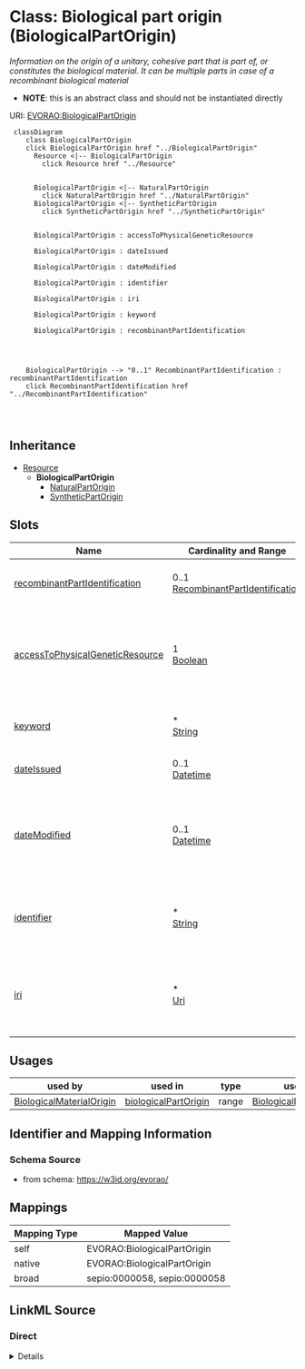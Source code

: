 

# Class: Biological part origin (BiologicalPartOrigin) 


_Information on the origin of a unitary, cohesive part that is part of, or constitutes the biological material. It can be multiple parts in case of a recombinant biological material_




* __NOTE__: this is an abstract class and should not be instantiated directly


URI: [EVORAO:BiologicalPartOrigin](https://w3id.org/evorao/BiologicalPartOrigin)






```mermaid
 classDiagram
    class BiologicalPartOrigin
    click BiologicalPartOrigin href "../BiologicalPartOrigin"
      Resource <|-- BiologicalPartOrigin
        click Resource href "../Resource"
      

      BiologicalPartOrigin <|-- NaturalPartOrigin
        click NaturalPartOrigin href "../NaturalPartOrigin"
      BiologicalPartOrigin <|-- SyntheticPartOrigin
        click SyntheticPartOrigin href "../SyntheticPartOrigin"
      
      
      BiologicalPartOrigin : accessToPhysicalGeneticResource
        
      BiologicalPartOrigin : dateIssued
        
      BiologicalPartOrigin : dateModified
        
      BiologicalPartOrigin : identifier
        
      BiologicalPartOrigin : iri
        
      BiologicalPartOrigin : keyword
        
      BiologicalPartOrigin : recombinantPartIdentification
        
          
    
    
    BiologicalPartOrigin --> "0..1" RecombinantPartIdentification : recombinantPartIdentification
    click RecombinantPartIdentification href "../RecombinantPartIdentification"

        
      
```





## Inheritance
* [Resource](Resource.md)
    * **BiologicalPartOrigin**
        * [NaturalPartOrigin](NaturalPartOrigin.md)
        * [SyntheticPartOrigin](SyntheticPartOrigin.md)



## Slots

| Name | Cardinality and Range | Description | Inheritance |
| ---  | --- | --- | --- |
| [recombinantPartIdentification](recombinantPartIdentification.md) | 0..1 <br/> [RecombinantPartIdentification](RecombinantPartIdentification.md) | Identification of a recombinant part | direct |
| [accessToPhysicalGeneticResource](accessToPhysicalGeneticResource.md) | 1 <br/> [Boolean](Boolean.md) | Indicate if the biological part was produced with access to a physical geneti... | direct |
| [keyword](keyword.md) | * <br/> [String](String.md) | A keyword or tag describing the resource | [Resource](Resource.md) |
| [dateIssued](dateIssued.md) | 0..1 <br/> [Datetime](Datetime.md) | Date of formal issuance (e | [Resource](Resource.md) |
| [dateModified](dateModified.md) | 0..1 <br/> [Datetime](Datetime.md) | Most recent date on which the resource was changed, updated or modified | [Resource](Resource.md) |
| [identifier](identifier.md) | * <br/> [String](String.md) | A unique identifier of the resource being described or cataloged | [Resource](Resource.md) |
| [iri](iri.md) | * <br/> [Uri](Uri.md) | International Resource Identifier (IRI) that uniquely identifies or refers to... | [Resource](Resource.md) |





## Usages

| used by | used in | type | used |
| ---  | --- | --- | --- |
| [BiologicalMaterialOrigin](BiologicalMaterialOrigin.md) | [biologicalPartOrigin](biologicalPartOrigin.md) | range | [BiologicalPartOrigin](BiologicalPartOrigin.md) |






## Identifier and Mapping Information







### Schema Source


* from schema: https://w3id.org/evorao/




## Mappings

| Mapping Type | Mapped Value |
| ---  | ---  |
| self | EVORAO:BiologicalPartOrigin |
| native | EVORAO:BiologicalPartOrigin |
| broad | sepio:0000058, sepio:0000058 |







## LinkML Source

<!-- TODO: investigate https://stackoverflow.com/questions/37606292/how-to-create-tabbed-code-blocks-in-mkdocs-or-sphinx -->

### Direct

<details>
```yaml
name: BiologicalPartOrigin
description: Information on the origin of a unitary, cohesive part that is part of,
  or constitutes the biological material. It can be multiple parts in case of a recombinant
  biological material
title: Biological part origin
from_schema: https://w3id.org/evorao/
broad_mappings:
- sepio:0000058
- sepio:0000058
is_a: Resource
abstract: true
slots:
- recombinantPartIdentification
- accessToPhysicalGeneticResource
slot_usage:
  recombinantPartIdentification:
    name: recombinantPartIdentification
    description: Identification of a recombinant part
    title: recombinant part identification
    comments:
    - Information not required if the current biological part constitutes the complete
      biological material
    domain_of:
    - BiologicalPartOrigin
    range: RecombinantPartIdentification
    required: false
    multivalued: false
  accessToPhysicalGeneticResource:
    name: accessToPhysicalGeneticResource
    description: Indicate if the biological part was produced with access to a physical
      genetic resource
    title: access to physical genetic resource
    domain_of:
    - BiologicalPartOrigin
    range: boolean
    required: true
    multivalued: false

```
</details>

### Induced

<details>
```yaml
name: BiologicalPartOrigin
description: Information on the origin of a unitary, cohesive part that is part of,
  or constitutes the biological material. It can be multiple parts in case of a recombinant
  biological material
title: Biological part origin
from_schema: https://w3id.org/evorao/
broad_mappings:
- sepio:0000058
- sepio:0000058
is_a: Resource
abstract: true
slot_usage:
  recombinantPartIdentification:
    name: recombinantPartIdentification
    description: Identification of a recombinant part
    title: recombinant part identification
    comments:
    - Information not required if the current biological part constitutes the complete
      biological material
    domain_of:
    - BiologicalPartOrigin
    range: RecombinantPartIdentification
    required: false
    multivalued: false
  accessToPhysicalGeneticResource:
    name: accessToPhysicalGeneticResource
    description: Indicate if the biological part was produced with access to a physical
      genetic resource
    title: access to physical genetic resource
    domain_of:
    - BiologicalPartOrigin
    range: boolean
    required: true
    multivalued: false
attributes:
  recombinantPartIdentification:
    name: recombinantPartIdentification
    description: Identification of a recombinant part
    title: recombinant part identification
    comments:
    - Information not required if the current biological part constitutes the complete
      biological material
    from_schema: https://w3id.org/evorao/
    rank: 1000
    alias: recombinantPartIdentification
    owner: BiologicalPartOrigin
    domain_of:
    - BiologicalPartOrigin
    range: RecombinantPartIdentification
    required: false
    multivalued: false
  accessToPhysicalGeneticResource:
    name: accessToPhysicalGeneticResource
    description: Indicate if the biological part was produced with access to a physical
      genetic resource
    title: access to physical genetic resource
    from_schema: https://w3id.org/evorao/
    rank: 1000
    alias: accessToPhysicalGeneticResource
    owner: BiologicalPartOrigin
    domain_of:
    - BiologicalPartOrigin
    range: boolean
    required: true
    multivalued: false
  keyword:
    name: keyword
    description: A keyword or tag describing the resource
    title: keyword
    from_schema: https://w3id.org/evorao/
    rank: 1000
    slot_uri: dcat:keyword
    alias: keyword
    owner: BiologicalPartOrigin
    domain_of:
    - Resource
    range: string
    required: false
    multivalued: true
  dateIssued:
    name: dateIssued
    description: Date of formal issuance (e.g., publication) of the resource
    title: date issued
    comments:
    - encoded using the relevant ISO 8601 Date and Time compliant string [DATETIME]
    from_schema: https://w3id.org/evorao/
    exact_mappings:
    - sepio:0000051
    close_mappings:
    - schema:datePublished
    - schema:dateCreated
    rank: 1000
    slot_uri: dct:issued
    alias: dateIssued
    owner: BiologicalPartOrigin
    domain_of:
    - Resource
    range: datetime
    required: false
    multivalued: false
  dateModified:
    name: dateModified
    description: Most recent date on which the resource was changed, updated or modified
    title: date modified
    comments:
    - encoded using the relevant ISO 8601 Date and Time compliant string [DATETIME]
    from_schema: https://w3id.org/evorao/
    exact_mappings:
    - sepio:0000036
    close_mappings:
    - schema:dateModified
    rank: 1000
    slot_uri: dct:modified
    alias: dateModified
    owner: BiologicalPartOrigin
    domain_of:
    - Resource
    range: datetime
    required: false
    multivalued: false
  identifier:
    name: identifier
    description: A unique identifier of the resource being described or cataloged
    title: identifier
    comments:
    - The identifier is a text string which is assigned to the resource to provide
      an unambiguous reference within a particular context. Persistent identifiers
      should be provided as HTTP URIs
    from_schema: https://w3id.org/evorao/
    exact_mappings:
    - schema:identifier
    rank: 1000
    slot_uri: dct:identifier
    alias: identifier
    owner: BiologicalPartOrigin
    domain_of:
    - Resource
    range: string
    required: false
    multivalued: true
  iri:
    name: iri
    description: International Resource Identifier (IRI) that uniquely identifies
      or refers to the resource. IRIs include URIs, and URIs include URLs
    title: IRI
    comments:
    - An IRI is a global identifier standardized by IETF RFC 3987. It may or may not
      be resolvable on the web. IRIs include URIs, and URIs include URLs
    from_schema: https://w3id.org/evorao/
    rank: 1000
    is_a: identifier
    alias: iri
    owner: BiologicalPartOrigin
    domain_of:
    - Resource
    range: uri
    required: false
    multivalued: true

```
</details>